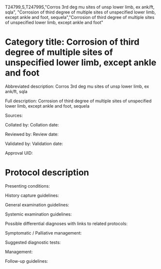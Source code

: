T24799,S,T24799S,"Corros 3rd deg mu sites of unsp lower limb, ex ank/ft, sqla", "Corrosion of third degree of multiple sites of unspecified lower limb, except ankle and foot, sequela","Corrosion of third degree of multiple sites of unspecified lower limb, except ankle and foot"
# Category title: Corrosion of third degree of multiple sites of unspecified lower limb, except ankle and foot

Abbreviated description: Corros 3rd deg mu sites of unsp lower limb, ex ank/ft, sqla

Full description: Corrosion of third degree of multiple sites of unspecified lower limb, except ankle and foot, sequela

Sources:

Collated by:
Collation date:

Reviewed by:
Review date:

Validated by:
Validation date:

Approval UID:

# Protocol description

Presenting conditions:

History capture guidelines:

General examination guidelines:

Systemic examination guidelines:

Possible differential diagnoses with links to related protocols:

Symptomatic / Palliative management:

Suggested diagnostic tests:

Management:

Follow-up guidelines:
